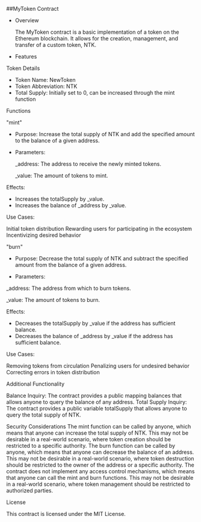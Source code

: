 ##MyToken Contract

* Overview

   The MyToken contract is a basic implementation of a token on the Ethereum blockchain. It allows for the creation, management, and transfer of a custom token, NTK.

* Features

 Token Details
* Token Name: NewToken
* Token Abbreviation: NTK
* Total Supply: Initially set to 0, can be increased through the mint function

Functions

"mint"
  
  * Purpose: Increase the total supply of NTK and add the specified amount to the balance of a given address.
  * Parameters:

    _address: The address to receive the newly minted tokens.

     _value: The amount of tokens to mint.

Effects:

*  Increases the totalSupply by _value.
 *  Increases the balance of _address by _value.

Use Cases:

  Initial token distribution
  Rewarding users for participating in the ecosystem
  Incentivizing desired behavior

"burn"

* Purpose: Decrease the total supply of NTK and subtract the specified amount from the balance of a given address.

* Parameters:

_address: The address from which to burn tokens.

_value: The amount of tokens to burn.

Effects:

* Decreases the totalSupply by _value if the address has sufficient balance.
* Decreases the balance of _address by _value if the address has sufficient balance.

Use Cases:

 Removing tokens from circulation
 Penalizing users for undesired behavior
 Correcting errors in token distribution

Additional Functionality

  Balance Inquiry: The contract provides a public mapping balances that allows anyone to query the balance of any address.
  Total Supply Inquiry: The contract provides a public variable totalSupply that allows anyone to query the total supply of NTK.

Security Considerations
   The mint function can be called by anyone, which means that anyone can increase the total supply of NTK. This may not be desirable in a real-world scenario, where token creation should be restricted to a specific authority.
    The burn function can be called by anyone, which means that anyone can decrease the balance of an address. This may not be desirable in a real-world scenario, where token destruction should be restricted to the owner of the address or a specific authority.
    The contract does not implement any access control mechanisms, which means that anyone can call the mint and burn functions. This may not be desirable in a real-world scenario, where token management should be restricted to authorized parties.

License

This contract is licensed under the MIT License.
